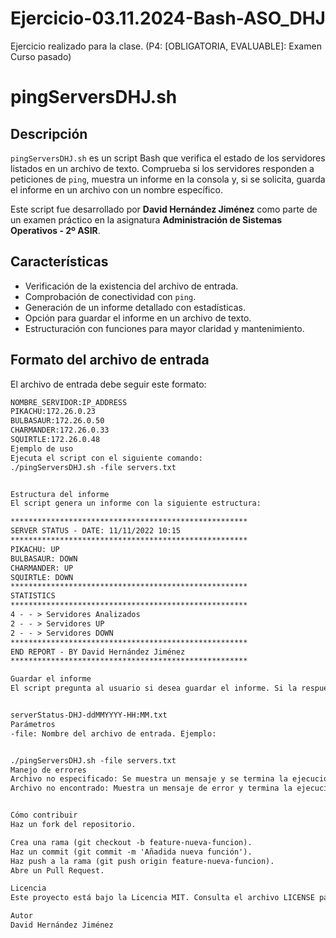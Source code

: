 # Ejercicio-03.11.2024-Bash-ASO_DHJ
Ejercicio realizado para la clase. (P4: [OBLIGATORIA, EVALUABLE]: Examen Curso pasado)

# pingServersDHJ.sh

## Descripción
`pingServersDHJ.sh` es un script Bash que verifica el estado de los servidores listados en un archivo de texto. Comprueba si los servidores responden a peticiones de `ping`, muestra un informe en la consola y, si se solicita, guarda el informe en un archivo con un nombre específico.

Este script fue desarrollado por **David Hernández Jiménez** como parte de un examen práctico en la asignatura **Administración de Sistemas Operativos - 2º ASIR**.

## Características
- Verificación de la existencia del archivo de entrada.
- Comprobación de conectividad con `ping`.
- Generación de un informe detallado con estadísticas.
- Opción para guardar el informe en un archivo de texto.
- Estructuración con funciones para mayor claridad y mantenimiento.

## Formato del archivo de entrada
El archivo de entrada debe seguir este formato:
```txt
NOMBRE_SERVIDOR:IP_ADDRESS
PIKACHU:172.26.0.23
BULBASAUR:172.26.0.50
CHARMANDER:172.26.0.33
SQUIRTLE:172.26.0.48
Ejemplo de uso
Ejecuta el script con el siguiente comando:
./pingServersDHJ.sh -file servers.txt


Estructura del informe
El script genera un informe con la siguiente estructura:

*****************************************************
SERVER STATUS - DATE: 11/11/2022 10:15
*****************************************************
PIKACHU: UP
BULBASAUR: DOWN
CHARMANDER: UP
SQUIRTLE: DOWN
*****************************************************
STATISTICS
*****************************************************
4 - - > Servidores Analizados
2 - - > Servidores UP
2 - - > Servidores DOWN
*****************************************************
END REPORT - BY David Hernández Jiménez
*****************************************************

Guardar el informe
El script pregunta al usuario si desea guardar el informe. Si la respuesta es afirmativa, el archivo se guarda con un nombre como:


serverStatus-DHJ-ddMMYYYY-HH:MM.txt
Parámetros
-file: Nombre del archivo de entrada. Ejemplo:


./pingServersDHJ.sh -file servers.txt
Manejo de errores
Archivo no especificado: Se muestra un mensaje y se termina la ejecución.
Archivo no encontrado: Muestra un mensaje de error y termina la ejecución.


Cómo contribuir
Haz un fork del repositorio.

Crea una rama (git checkout -b feature-nueva-funcion).
Haz un commit (git commit -m 'Añadida nueva función').
Haz push a la rama (git push origin feature-nueva-funcion).
Abre un Pull Request.

Licencia
Este proyecto está bajo la Licencia MIT. Consulta el archivo LICENSE para más detalles.

Autor
David Hernández Jiménez
